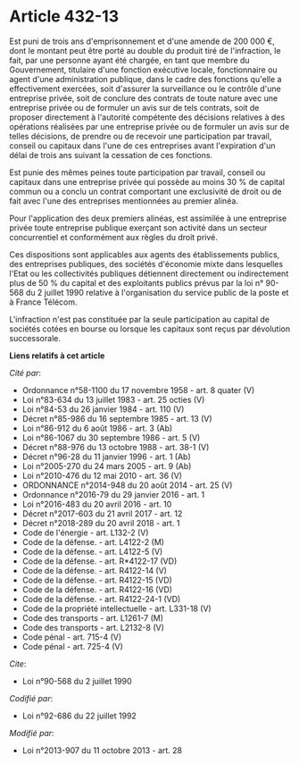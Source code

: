 # Article 432-13

Est puni de            trois ans d'emprisonnement et d'une amende de 200 000 €, dont le montant peut être porté au double du
produit tiré de l'infraction, le fait, par une personne ayant été chargée, en tant que membre du Gouvernement, titulaire
d'une fonction exécutive locale, fonctionnaire ou agent d'une administration publique, dans le cadre des fonctions qu'elle a
effectivement exercées, soit d'assurer la surveillance ou le contrôle d'une entreprise privée, soit de conclure des contrats
de toute nature avec une entreprise privée ou de formuler un avis sur de tels contrats, soit de proposer directement à
l'autorité compétente des décisions relatives à des opérations réalisées par une entreprise privée ou de formuler un avis sur
de telles décisions, de prendre ou de recevoir une participation par travail, conseil ou capitaux dans l'une de ces
entreprises avant l'expiration d'un délai de trois ans suivant la cessation de ces fonctions. 

Est punie des mêmes peines toute participation par travail, conseil ou capitaux dans une entreprise privée qui possède au
moins 30 % de capital commun ou a conclu un contrat comportant une exclusivité de droit ou de fait avec l'une des entreprises
mentionnées au premier alinéa. 

Pour l'application des deux premiers alinéas, est assimilée à une entreprise privée toute entreprise publique exerçant son
activité dans un secteur concurrentiel et conformément aux règles du droit privé. 

Ces dispositions sont applicables aux agents des établissements publics, des entreprises publiques, des sociétés d'économie
mixte dans lesquelles l'Etat ou les collectivités publiques détiennent directement ou indirectement plus de 50 % du capital
et des exploitants publics prévus par la loi n° 90-568 du 2 juillet 1990 relative à l'organisation du service public de la
poste et à France Télécom. 

L'infraction n'est pas constituée par la seule participation au capital de sociétés cotées en bourse ou lorsque les capitaux
sont reçus par dévolution successorale.

**Liens relatifs à cet article**

_Cité par_:

  - Ordonnance n°58-1100 du 17 novembre 1958 - art. 8 quater (V)
  - Loi n°83-634 du 13 juillet 1983 - art. 25 octies (V)
  - Loi n°84-53 du 26 janvier 1984 - art. 110 (V)
  - Décret n°85-986 du 16 septembre 1985 - art. 13 (V)
  - Loi n°86-912 du 6 août 1986 - art. 3 (Ab)
  - Loi n°86-1067 du 30 septembre 1986 - art. 5 (V)
  - Décret n°88-976 du 13 octobre 1988 - art. 38-1 (V)
  - Décret n°96-28 du 11 janvier 1996 - art. 1 (Ab)
  - Loi n°2005-270 du 24 mars 2005 - art. 9 (Ab)
  - Loi n°2010-476 du 12 mai 2010 - art. 36 (V)
  - ORDONNANCE n°2014-948 du 20 août 2014 - art. 25 (V)
  - Ordonnance n°2016-79 du 29 janvier 2016 - art. 1
  - Loi n°2016-483 du 20 avril 2016 - art. 10
  - Décret n°2017-603 du 21 avril 2017 - art. 12
  - Décret n°2018-289 du 20 avril 2018 - art. 1
  - Code de l'énergie - art. L132-2 (V)
  - Code de la défense. - art. L4122-2 (M)
  - Code de la défense. - art. L4122-5 (V)
  - Code de la défense. - art. R*4122-17 (VD)
  - Code de la défense. - art. R4122-14 (V)
  - Code de la défense. - art. R4122-15 (VD)
  - Code de la défense. - art. R4122-16 (VD)
  - Code de la défense. - art. R4122-24-1 (VD)
  - Code de la propriété intellectuelle - art. L331-18 (V)
  - Code des transports - art. L1261-7 (M)
  - Code des transports - art. L2132-8 (V)
  - Code pénal - art. 715-4 (V)
  - Code pénal - art. 725-4 (V)

_Cite_:

  - Loi n°90-568 du 2 juillet 1990

_Codifié par_:

  - Loi n°92-686 du 22 juillet 1992

_Modifié par_:

  - Loi n°2013-907 du 11 octobre 2013 - art. 28
